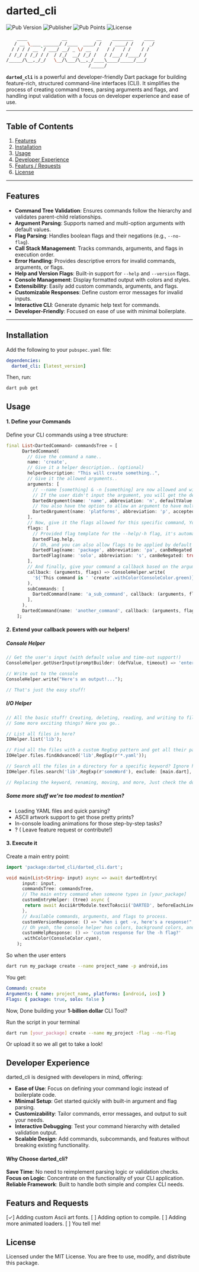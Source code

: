 # darted_cli

![Pub Version](https://img.shields.io/pub/v/darted_cli) ![Publisher](https://img.shields.io/pub/publisher/darted_cli) ![Pub Points](https://img.shields.io/pub/points/darted_cli) ![License](https://img.shields.io/github/license/micazi/darted_cli)

```bash
    ____             __           __    ________    ____
   / __ \____ ______/ /____  ____/ /   / ____/ /   /  _/
  / / / / __ `/ ___/ __/ _ \/ __  /   / /   / /    / /
 / /_/ / /_/ / /  / /_/  __/ /_/ /   / /___/ /____/ /
/_____/\__,_/_/   \__/\___/\__,_/____\____/_____/___/
                               /_____/
```

**`darted_cli`** is a powerful and developer-friendly Dart package for building feature-rich, structured command-line interfaces (CLI). It simplifies the process of creating command trees, parsing arguments and flags, and handling input validation with a focus on developer experience and ease of use.

---

## Table of Contents

1. [Features](#features)
2. [Installation](#installation)
3. [Usage](#usage)
4. [Developer Experience](#developer-experience)
5. [Featurs / Requests](#featurs-and-requests)
6. [License](#license)

---

## Features

- **Command Tree Validation**: Ensures commands follow the hierarchy and validates parent-child relationships.
- **Argument Parsing**: Supports named and multi-option arguments with default values.
- **Flag Parsing**: Handles boolean flags and their negations (e.g., `--no-flag`).
- **Call Stack Management**: Tracks commands, arguments, and flags in execution order.
- **Error Handling**: Provides descriptive errors for invalid commands, arguments, or flags.
- **Help and Version Flags**: Built-in support for `--help` and `--version` flags.
- **Console Management**: Display formatted output with colors and styles.
- **Extensibility**: Easily add custom commands, arguments, and flags.
- **Customizable Responses**: Define custom error messages for invalid inputs.
- **Interactive CLI**: Generate dynamic help text for commands.
- **Developer-Friendly**: Focused on ease of use with minimal boilerplate.

---

## Installation

Add the following to your `pubspec.yaml` file:

```yaml
dependencies:
  darted_cli: [latest_version]
```

Then, run:

```bash
dart pub get
```

## Usage

#### 1. Define your Commands

Define your CLI commands using a tree structure:

```dart
final List<DartedCommand> commandsTree = [
      DartedCommand(
        // Give the command a name..
        name: 'create',
        // Give it a helper description.. (optional)
        helperDescription: "This will create something..",
        // Give it the allowed arguments..
        arguments: [
          // --name [something] & -n [something] are now allowed and will be availbale in your callback if the user input it!
          // If the user didn't input the argument, you will get the default value..
          DartedArgument(name: 'name', abbreviation: 'n', defaultValue: 'new_flutter_project', isMultiOption: false),
          // You also have the option to allow an argument to have multible options, with input validation based on the accepted options YOU enter!
          DartedArgument(name: 'platforms', abbreviation: 'p', acceptedMultiOptionValues: 'android,ios,web', isMultiOption: true, optionsSeparator: ','),
        ],
        // Now, give it the flags allowed for this specific command, You can allow it to be negated too! (--no-flag)
        flags: [
          // Provided flag template for the --help/-h flag, it's automatically captured and you can customize it's output!
          DartedFlag.help,
          // Oh, and you can also allow flags to be applied by default even if they are not passed in..
          DartedFlag(name: 'package', abbreviation: 'pa', canBeNegated: false, appliedByDefault: true),
          DartedFlag(name: 'solo', abbreviation: 's', canBeNegated: true, appliedByDefault: false),
        ],
        // And finally, give your command a callback based on the arguments and flags you get. It can't get any easier!
        callback: (arguments, flags) => ConsoleHelper.write(
          '${'This command is ' 'create'.withColor(ConsoleColor.green)} I have the arguments: $arguments, and the flags: $flags',
        ),
        subCommands: [
          DartedCommand(name: 'a_sub_command', callback: (arguments, flags) {}, helperDescription: "A sub command for create.."),
        ],
      ),
      DartedCommand(name: 'another_command', callback: (arguments, flags) {}, helperDescription: "Another top level command...")
    ];
```

#### 2. Extend your callback powers with our helpers!

##### Console Helper

```dart
// Get the user's input (with default value and time-out support!)
ConsoleHelper.getUserInput(promptBuilder: (defValue, timeout) => 'enter something...');

// Write out to the console
ConsoleHelper.write("Here's an output!...");

// That's just the easy stuff!

```

##### I/O Helper

```dart
// All the basic stuff! Creating, deleting, reading, and writing to files and directories.
// Some more exciting things? Here you go..

// List all files in here?
IOHelper.list('lib');

// Find all the files with a custom RegExp pattern and get all their pathes?
IOHelper.files.findAdvanced('lib',RegExp(r'*.yaml'));

// Search all the files in a directory for a specific keyword? Ignore hidded files? exclude some files? All There!
IOHelper.files.search('lib',RegExp(r'someWord'), exclude: [main.dart], ignoreHidden: true);

// Replacing the keyword, renaming, moving, and more, Just check the docs!

```

##### Some more stuff we're too modest to mention?

- Loading YAML files and quick parsing?
- ASCII artwork support to get those pretty prints?
- In-console loading animations for those step-by-step tasks?
- ? ( Leave feature request or contribute!)

#### 3. Execute it

Create a main entry point:

```dart
import 'package:darted_cli/darted_cli.dart';

void main(List<String> input) async => await dartedEntry(
      input: input,
      commandsTree: commandsTree,
      // The main entry command when someone types in [your_package]
      customEntryHelper: (tree) async {
       return await AsciiArtModule.textToAscii('DARTED', beforeEachLine: "|  ");
      },
      // Available commands, arguments, and flags to process.
      customVersionResponse: () => "when i get -v, here's a response!",
      // Oh yeah, the console helper has colors, background colors, and text modifiers!
      customHelpResponse: () => 'custom response for the -h flag?'
      .withColor(ConsoleColor.cyan),
    );

```

So when the user enters

```bash
dart run my_package create --name project_name -p android,ios
```

You get:

```yaml
Command: create
Arguments: { name: project_name, platforms: [android, ios] }
Flags: { package: true, solo: false }
```

Now,
Done building your **1-billion dollar** CLI Tool?

Run the script in your terminal

```bash
dart run [your_package] create --name my_project -flag --no-flag
```

Or upload it so we all get to take a look!

## Developer Experience

darted_cli is designed with developers in mind, offering:

- **Ease of Use**: Focus on defining your command logic instead of boilerplate code.
- **Minimal Setup**: Get started quickly with built-in argument and flag parsing.
- **Customizability**: Tailor commands, error messages, and output to suit your needs.
- **Interactive Debugging**: Test your command hierarchy with detailed validation output.
- **Scalable Design**: Add commands, subcommands, and features without breaking existing functionality.

#### Why Choose darted_cli?

**Save Time**: No need to reimplement parsing logic or validation checks.
**Focus on Logic**: Concentrate on the functionality of your CLI application.
**Reliable Framework**: Built to handle both simple and complex CLI needs.

## Featurs and Requests

[✓] Adding custom Ascii art fonts.
[ ] Adding option to compile.
[ ] Adding more animated loaders.
[ ] You tell me!

## License

Licensed under the MIT License. You are free to use, modify, and distribute this package.
